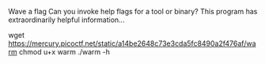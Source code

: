 Wave a flag
Can you invoke help flags for a tool or binary? This program has extraordinarily helpful information...

wget https://mercury.picoctf.net/static/a14be2648c73e3cda5fc8490a2f476af/warm
chmod u+x warm
./warm -h